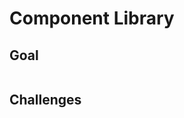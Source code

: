 # Component Library

## Goal

```The goal of this project was to create a component library that can be used to import a series of styled react components.

```

## Challenges

```Styling all of the components was time consuming and required much attention to detail.

```
